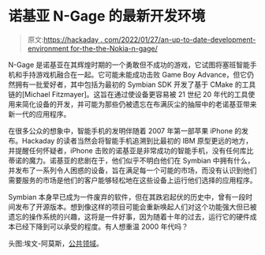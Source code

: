 # 诺基亚 N-Gage 的最新开发环境

> 原文:[https://hackaday . com/2022/01/27/an-up-to-date-development-environment for-the-the-Nokia-n-gage/](https://hackaday.com/2022/01/27/an-up-to-date-development-environment-for-the-nokia-n-gage/)

N-Gage 是诺基亚在其辉煌时期的一个勇敢但不成功的游戏，它试图将塞班智能手机和手持游戏机融合在一起。它可能未能成功击败 Game Boy Advance，但它仍然拥有一批爱好者，其中包括为最初的 Symbian SDK 开发了基于 CMake 的工具链的[Michael Fitzmayer]。这旨在通过使设备更容易被 21 世纪 20 年代的工具使用来简化设备的开发，并可能为那些仍被遗忘在布满灰尘的抽屉中的老诺基亚带来新一代的应用程序。

在很多公众的想象中，智能手机的发明伴随着 2007 年第一部苹果 iPhone 的发布。Hackaday 的读者当然会将智能手机追溯到比最初的 IBM 原型更远的地方，并提醒任何怀疑者，iPhone 击败的诺基亚是非常成功的智能手机，没有任何库比蒂诺的魔力。诺基亚的悲剧在于，他们似乎不明白他们在 Symbian 中拥有什么，并发布了一系列令人困惑的设备，旨在满足每一个可能的市场，而没有认识到他们需要服务的市场是他们的客户能够轻松地在这些设备上运行他们选择的应用程序。

Symbian 本身早已成为一件废弃的软件，但在其跌宕起伏的历史中，曾有一段时间发布了开源版本。想到像这样的项目可能会重新唤起人们对这个功能强大但已被遗忘的操作系统的兴趣，这将是一件好事，因为随着十年的过去，运行它的硬件成本已经下降到可以承受的程度。有人想重温 2000 年代吗？

头图:埃文-阿莫斯，[公共领域](https://commons.wikimedia.org/wiki/File:Nokia-NGage-LL.jpg)。
